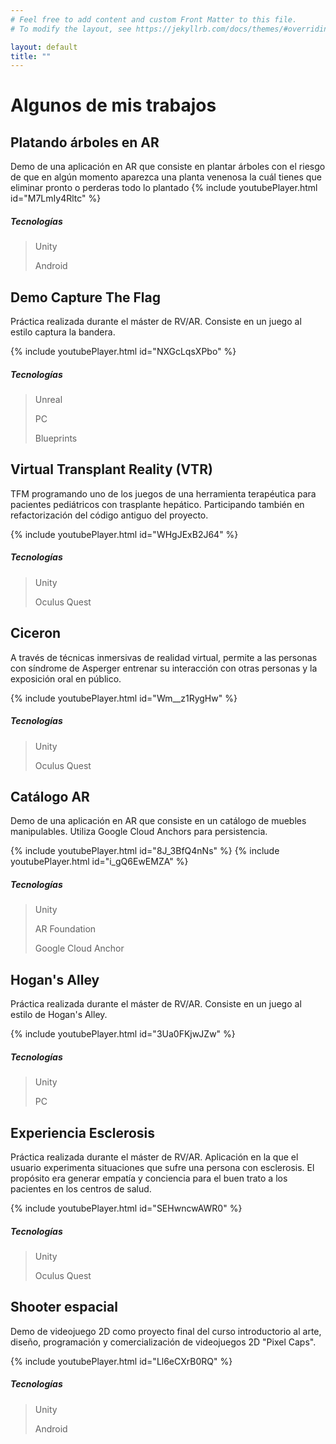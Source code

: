 ```yaml
---
# Feel free to add content and custom Front Matter to this file.
# To modify the layout, see https://jekyllrb.com/docs/themes/#overriding-theme-defaults

layout: default
title: ""
---
```


# Algunos de mis trabajos
## Platando árboles en AR
Demo de una aplicación en AR que consiste en plantar árboles con el riesgo de que en algún momento aparezca una planta venenosa la cuál tienes que eliminar pronto o perderas todo lo plantado
{% include youtubePlayer.html id="M7LmIy4Rltc" %}

##### Tecnologías
> Unity
> 
> Android

## Demo Capture The Flag
Práctica realizada durante el máster de RV/AR. Consiste en un juego al estilo captura la bandera.

{% include youtubePlayer.html id="NXGcLqsXPbo" %}

##### Tecnologías
> Unreal
> 
> PC
>
> Blueprints

## Virtual Transplant Reality (VTR)
TFM programando uno de los juegos de una herramienta terapéutica para pacientes pediátricos con trasplante hepático. Participando también en refactorización del código antiguo del proyecto.

{% include youtubePlayer.html id="WHgJExB2J64" %}

##### Tecnologías
> Unity
> 
> Oculus Quest

## Ciceron
A través de técnicas inmersivas de realidad virtual, permite a las personas con síndrome de Asperger entrenar su interacción con otras personas y la exposición oral en público.

{% include youtubePlayer.html id="Wm__z1RygHw" %}

##### Tecnologías
> Unity
> 
> Oculus Quest

## Catálogo AR
Demo de una aplicación en AR que consiste en un catálogo de muebles manipulables. Utiliza Google Cloud Anchors para persistencia.

{% include youtubePlayer.html id="8J_3BfQ4nNs" %}
{% include youtubePlayer.html id="i_gQ6EwEMZA" %}

##### Tecnologías
> Unity
> 
> AR Foundation
> 
> Google Cloud Anchor

## Hogan's Alley
Práctica realizada durante el máster de RV/AR. Consiste en un juego al estilo de Hogan's Alley.

{% include youtubePlayer.html id="3Ua0FKjwJZw" %}

##### Tecnologías
> Unity
> 
> PC

## Experiencia Esclerosis
Práctica realizada durante el máster de RV/AR. Aplicación en la que el usuario experimenta situaciones que sufre una persona con esclerosis. El propósito era generar empatía y conciencia para el buen trato a los pacientes en los centros de salud.

{% include youtubePlayer.html id="SEHwncwAWR0" %}

##### Tecnologías
> Unity
> 
> Oculus Quest

## Shooter espacial
Demo de videojuego 2D como proyecto final del curso introductorio al arte, diseño, programación y comercialización de videojuegos 2D "Pixel Caps".

{% include youtubePlayer.html id="Ll6eCXrB0RQ" %}

##### Tecnologías
> Unity
> 
> Android
